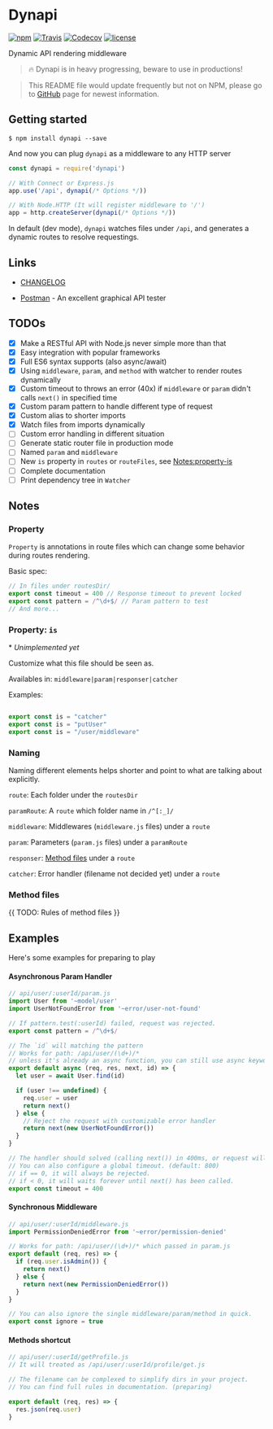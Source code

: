 Dynapi
======

[![npm](https://img.shields.io/npm/v/dynapi.svg)](https://www.npmjs.com/package/dynapi)
[![Travis](https://img.shields.io/travis/shirohana/dynapi.svg)](https://www.npmjs.com/package/dynapi)
[![Codecov](https://img.shields.io/codecov/c/github/shirohana/dynapi/dev.svg)](https://codecov.io/gh/shirohana/dynapi/branch/dev)
[![license](https://img.shields.io/npm/l/dynapi.svg)](https://www.npmjs.com/package/dynapi)

Dynamic API rendering middleware

> :fire: Dynapi is in heavy progressing, beware to use in productions!

> This README file would update frequently but not on NPM, please go to [GitHub][github] page for newest information.

Getting started
---------------

```
$ npm install dynapi --save
```

And now you can plug `dynapi` as a middleware to any HTTP server

```javascript
const dynapi = require('dynapi')

// With Connect or Express.js
app.use('/api', dynapi(/* Options */))

// With Node.HTTP (It will register middleware to '/')
app = http.createServer(dynapi(/* Options */))
```

In default (dev mode), `dynapi` watches files under `/api`, and generates a dynamic routes to resolve requestings.

Links
-----

- [CHANGELOG][changelog]

- [Postman](https://www.getpostman.com/) - An excellent graphical API tester

TODOs
-----

- [x] Make a RESTful API with Node.js never simple more than that
- [x] Easy integration with popular frameworks
- [x] Full ES6 syntax supports (also async/await)
- [x] Using `middleware`, `param`, and `method` with watcher to render routes dynamically
- [x] Custom timeout to throws an error (40x) if `middleware` or `param` didn't calls `next()` in specified time
- [x] Custom param pattern to handle different type of request
- [x] Custom alias to shorter imports
- [x] Watch files from imports dynamically
- [ ] Custom error handling in different situation
- [ ] Generate static router file in production mode
- [ ] Named `param` and `middleware`
- [ ] New `is` property in `routes` or `routeFiles`, see [Notes:property-is](#property-is)
- [ ] Complete documentation
- [ ] Print dependency tree in `Watcher`

Notes
-----

### <a name="property"></a>Property

`Property` is annotations in route files which can change some behavior during routes rendering.

Basic spec:

```javascript
// In files under routesDir/
export const timeout = 400 // Response timeout to prevent locked
export const pattern = /^\d+$/ // Param pattern to test
// And more...
```

### <a name="property-is"></a>Property: `is`

\* *Unimplemented yet*

Customize what this file should be seen as.

Availables in: `middleware|param|responser|catcher`

Examples:

```javascript

export const is = "catcher"
export const is = "putUser"
export const is = "/user/middleware"

```

### <a name="naming"></a>Naming

Naming different elements helps shorter and point to what are talking about explicitly.

`route`: Each folder under the `routesDir`

`paramRoute`: A `route` which folder name in `/^[:_]/`

`middleware`: Middlewares (`middleware.js` files) under a `route`

`param`: Parameters (`param.js` files) under a `paramRoute`

`responser`: [Method files](#method-files) under a `route`

`catcher`: Error handler (filename not decided yet) under a `route`

### <a name="method-files"></a>Method files

{{ TODO: Rules of method files }}

Examples
--------

Here's some examples for preparing to play

#### Asynchronous Param Handler

```javascript
// api/user/:userId/param.js
import User from '~model/user'
import UserNotFoundError from '~error/user-not-found'

// If pattern.test(:userId) failed, request was rejected.
export const pattern = /^\d+$/

// The `id` will matching the pattern
// Works for path: /api/user/(\d+)/*
// unless it's already an async function, you can still use async keyword to use await in your code.
export default async (req, res, next, id) => {
  let user = await User.find(id)

  if (user !== undefined) {
    req.user = user
    return next()
  } else {
    // Reject the request with customizable error handler
    return next(new UserNotFoundError())
  }
}

// The handler should solved (calling next()) in 400ms, or request will be rejected.
// You can also configure a global timeout. (default: 800)
// if == 0, it will always be rejected.
// if < 0, it will waits forever until next() has been called.
export const timeout = 400
```

#### Synchronous Middleware

```javascript
// api/user/:userId/middleware.js
import PermissionDeniedError from '~error/permission-denied'

// Works for path: /api/user/(\d+)/* which passed in param.js
export default (req, res) => {
  if (req.user.isAdmin()) {
    return next()
  } else {
    return next(new PermissionDeniedError())
  }
}

// You can also ignore the single middleware/param/method in quick.
export const ignore = true
```

#### Methods shortcut

```javascript
// api/user/:userId/getProfile.js
// It will treated as /api/user/:userId/profile/get.js

// The filename can be complexed to simplify dirs in your project.
// You can find full rules in documentation. (preparing)

export default (req, res) => {
  res.json(req.user)
}
```

[changelog]: https://github.com/shirohana/dynapi/blob/dev/CHANGELOG.md
[github]: https://github.com/shirohana/dynapi
